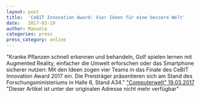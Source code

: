 ```yaml
---
layout: post
title:  'CeBIT Innovation Award: Vier Ideen für eine bessere Welt'
date:   2017-03-19
author: Manuela
categories: press
press_category: online
---
```

"Kranke Pflanzen schnell erkennen und behandeln, Golf spielen lernen mit Augmented Reality, einfacher die Umwelt erforschen oder das Smartphone sicherer nutzen: Mit den Ideen zogen vier Teams in das Finale des CeBIT Innovation Award 2017 ein. Die Preisträger präsentieren sich am Stand des Forschungsministeriums in Halle 6, Stand A34."
<a href="http://www.computerwelt.at/news/wirtschaft-politik/unternehmen/detail/artikel/120042-cebit-innovation-award-vier-ideen-fuer-eine-bessere-welt/" target="_blank">"Computerwelt" 19.03.2017</a>
"Dieser Artikel ist unter der originalen Adresse nicht mehr verfügbar"
